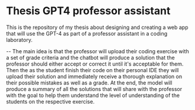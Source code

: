 # Thesis GPT4 professor assistant
This is the repository of my thesis about designing and creating a web app that will use the GPT-4 as part of a professor assistant in a coding laboratory.

--
The main idea is that the professor will upload their coding exercise with a set of grade criteria and the chatbot will produce a solution that the professor should either accept or correct it until it's acceptable for them. Then the as the student finish their code on their personal IDE they will upload their solution and immediately receive a thorough explanation on their possible mistakes as well as a grade. At the end, the model will produce a summary of all the solutions that will share with the professor with the goal to help them understand the level of understanding of the students on the respective exercise. 
